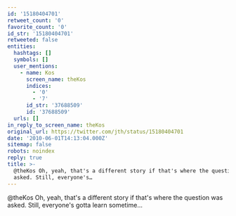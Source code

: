 ```yaml
---
id: '15180404701'
retweet_count: '0'
favorite_count: '0'
id_str: '15180404701'
retweeted: false
entities:
  hashtags: []
  symbols: []
  user_mentions:
    - name: Kos
      screen_name: theKos
      indices:
        - '0'
        - '7'
      id_str: '37688509'
      id: '37688509'
  urls: []
in_reply_to_screen_name: theKos
original_url: https://twitter.com/jth/status/15180404701
date: '2010-06-01T14:13:04.000Z'
sitemap: false
robots: noindex
reply: true
title: >-
  @theKos Oh, yeah, that's a different story if that's where the question was
  asked. Still, everyone's…
---
```


@theKos Oh, yeah, that's a different story if that's where the question was asked. Still, everyone's gotta learn sometime...